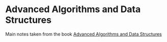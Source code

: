 # Advanced Algorithms and Data Structures

Main notes taken from the book [Advanced Algorithms and Data Structures](https://www.amazon.com/dp/B09H7NPJJK)
